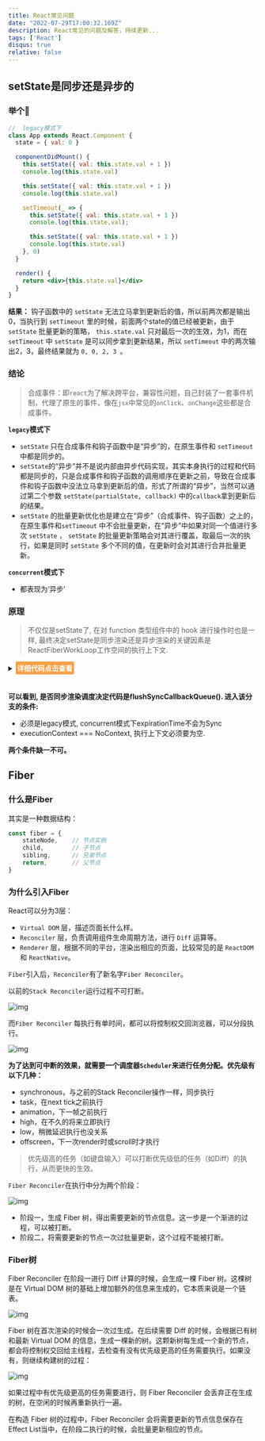 ```yaml
---
title: React常见问题
date: "2022-07-29T17:00:32.169Z"
description: React常见的问题及解答，持续更新...
tags: ['React']
disqus: true
relative: false
---
```


## setState是同步还是异步的

### 举个🌰

```jsx {1}
//  legacy模式下
class App extends React.Component {
  state = { val: 0 }

  componentDidMount() {
    this.setState({ val: this.state.val + 1 })
    console.log(this.state.val)

    this.setState({ val: this.state.val + 1 })
    console.log(this.state.val)

    setTimeout(_ => {
      this.setState({ val: this.state.val + 1 })
      console.log(this.state.val);

      this.setState({ val: this.state.val + 1 })
      console.log(this.state.val)
    }, 0)
  }

  render() {
    return <div>{this.state.val}</div>
  }
}
```

**结果：** 钩子函数中的 `setState` 无法立马拿到更新后的值，所以前两次都是输出0，当执行到 `setTimeout` 里的时候，前面两个state的值已经被更新，由于 `setState` 批量更新的策略， `this.state.val` 只对最后一次的生效，为1，而在 `setTimeout` 中 `setState` 是可以同步拿到更新结果，所以 `setTimeout` 中的两次输出2，3，最终结果就为 `0, 0, 2, 3 `。

### 结论

> 合成事件：即`react`为了解决跨平台，兼容性问题，自己封装了一套事件机制，代理了原生的事件，像在`jsx`中常见的`onClick`、`onChange`这些都是合成事件。

**`legacy`模式下**

* `setState` 只在合成事件和钩子函数中是“异步”的，在原生事件和 `setTimeout` 中都是同步的。
* `setState`的“异步”并不是说内部由异步代码实现，其实本身执行的过程和代码都是同步的，只是合成事件和钩子函数的调用顺序在更新之前，导致在合成事件和钩子函数中没法立马拿到更新后的值，形式了所谓的“异步”，当然可以通过第二个参数 `setState(partialState, callback)` 中的`callback`拿到更新后的结果。
* `setState` 的批量更新优化也是建立在“异步”（合成事件、钩子函数）之上的，在原生事件和`setTimeout` 中不会批量更新，在“异步”中如果对同一个值进行多次 `setState` ， `setState` 的批量更新策略会对其进行覆盖，取最后一次的执行，如果是同时 `setState` 多个不同的值，在更新时会对其进行合并批量更新。

**`concurrent`模式下**

* 都表现为‘异步’

### 原理
> 不仅仅是setState了, 在对 function 类型组件中的 hook 进行操作时也是一样, 最终决定setState是同步渲染还是异步渲染的关键因素是ReactFiberWorkLoop工作空间的执行上下文.

<details>
<summary><span style='cursor:pointer;margin-bottom:20px;background:#f7a046;display:inline-block;padding:3px;border-radius:3px;color:#fff;font-weight:600'>详细代码点击查看</span></summary>

```js
export function scheduleUpdateOnFiber(
  fiber: Fiber,
  expirationTime: ExpirationTime,
) {
  const priorityLevel = getCurrentPriorityLevel();

  if (expirationTime === Sync) {
    if (
      // Check if we're inside unbatchedUpdates
      (executionContext & LegacyUnbatchedContext) !== NoContext &&
      // Check if we're not already rendering
      (executionContext & (RenderContext | CommitContext)) === NoContext
    ) {
      performSyncWorkOnRoot(root);
    } else {
      ensureRootIsScheduled(root);
      schedulePendingInteractions(root, expirationTime);
      if (executionContext === NoContext) {
        // Flush the synchronous work now, unless we're already working or inside
        // a batch. This is intentionally inside scheduleUpdateOnFiber instead of
        // scheduleCallbackForFiber to preserve the ability to schedule a callback
        // without immediately flushing it. We only do this for user-initiated
        // updates, to preserve historical behavior of legacy mode.
        flushSyncCallbackQueue();
      }
    }
  } else {
    // Schedule a discrete update but only if it's not Sync.
    if (
      (executionContext & DiscreteEventContext) !== NoContext &&
      // Only updates at user-blocking priority or greater are considered
      // discrete, even inside a discrete event.
      (priorityLevel === UserBlockingPriority ||
        priorityLevel === ImmediatePriority)
    ) {
      // This is the result of a discrete event. Track the lowest priority
      // discrete update per root so we can flush them early, if needed.
      if (rootsWithPendingDiscreteUpdates === null) {
        rootsWithPendingDiscreteUpdates = new Map([[root, expirationTime]]);
      } else {
        const lastDiscreteTime = rootsWithPendingDiscreteUpdates.get(root);
        if (
          lastDiscreteTime === undefined ||
          lastDiscreteTime > expirationTime
        ) {
          rootsWithPendingDiscreteUpdates.set(root, expirationTime);
        }
      }
    }
    // Schedule other updates after in case the callback is sync.
    ensureRootIsScheduled(root);
    schedulePendingInteractions(root, expirationTime);
  }
}
```
</details>

**可以看到, 是否同步渲染调度决定代码是flushSyncCallbackQueue(). 进入该分支的条件:**

* 必须是legacy模式, concurrent模式下expirationTime不会为Sync
* executionContext === NoContext, 执行上下文必须要为空.

**两个条件缺一不可。**

## Fiber

### 什么是Fiber

其实是一种数据结构：

```js
const fiber = {
    stateNode,    // 节点实例
    child,        // 子节点
    sibling,      // 兄弟节点
    return,       // 父节点
}
```

### 为什么引入Fiber

React可以分为3层：

* `Virtual DOM` 层，描述页面长什么样。
* `Reconciler` 层，负责调用组件生命周期方法，进行 `Diff` 运算等。
* `Renderer` 层，根据不同的平台，渲染出相应的页面，比较常见的是 `ReactDOM` 和 `ReactNative`。

`Fiber`引入后，`Reconciler`有了新名字`Fiber Reconciler`。

以前的`Stack Reconciler`运行过程不可打断。

![img](images/2022-07-29-10-29-53.png)

而`Fiber Reconciler` 每执行有单时间，都可以将控制权交回浏览器，可以分段执行。

![img](images/2022-07-29-10-31-26.png)

**为了达到可中断的效果，就需要一个调度器`Scheduler`来进行任务分配。优先级有以下几种：**

* synchronous，与之前的Stack Reconciler操作一样，同步执行
* task，在next tick之前执行
* animation，下一帧之前执行
* high，在不久的将来立即执行
* low，稍微延迟执行也没关系
* offscreen，下一次render时或scroll时才执行

> 优先级高的任务（如键盘输入）可以打断优先级低的任务（如Diff）的执行，从而更快的生效。

`Fiber Reconciler`在执行中分为两个阶段：

![img](images/2022-07-29-10-36-24.png)

* 阶段一，生成 Fiber 树，得出需要更新的节点信息。这一步是一个渐进的过程，可以被打断。
* 阶段二，将需要更新的节点一次过批量更新，这个过程不能被打断。

### Fiber树

Fiber Reconciler 在阶段一进行 Diff 计算的时候，会生成一棵 Fiber 树。这棵树是在 Virtual DOM 树的基础上增加额外的信息来生成的，它本质来说是一个链表。

![img](images/2022-07-29-10-43-33.png)

Fiber 树在首次渲染的时候会一次过生成。在后续需要 Diff 的时候，会根据已有树和最新 Virtual DOM 的信息，生成一棵新的树。这颗新树每生成一个新的节点，都会将控制权交回给主线程，去检查有没有优先级更高的任务需要执行。如果没有，则继续构建树的过程：

![img](images/2022-07-29-10-44-46.png)

如果过程中有优先级更高的任务需要进行，则 Fiber Reconciler 会丢弃正在生成的树，在空闲的时候再重新执行一遍。

在构造 Fiber 树的过程中，Fiber Reconciler 会将需要更新的节点信息保存在Effect List当中，在阶段二执行的时候，会批量更新相应的节点。
